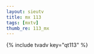 ```yaml
--- 
layout: sieutv
title: mx 113
tags: [mxtv]
thumb_re: 113_mx
---
```

{% include tvadv key="qt113" %} 
